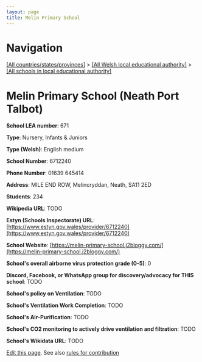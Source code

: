 ```yaml
---
layout: page
title: Melin Primary School
---
```

# Navigation

[[All countries/states/provinces]](../../..) > [[All Welsh local educational authority]](../..) > [[All schools in local educational authority]](..)

# Melin Primary School (Neath Port Talbot)

**School LEA number**: 671

**Type**: Nursery, Infants & Juniors

**Type (Welsh)**: English medium

**School Number**: 6712240

**Phone Number**: 01639 645414

**Address**: MILE END ROW, Melincryddan, Neath, SA11 2ED

**Students**: 234

**Wikipedia URL**: TODO

**Estyn (Schools Inspectorate) URL**: [https://www.estyn.gov.wales/provider/6712240](https://www.estyn.gov.wales/provider/6712240)

**School Website**: [https://melin-primary-school.j2bloggy.com/](https://melin-primary-school.j2bloggy.com/)

**School's overall airborne virus protection grade (0-5)**: 0

**Discord, Facebook, or WhatsApp group for discovery/advocacy for THIS school**: TODO

**School's policy on Ventilation**: TODO

**School's Ventilation Work Completion**: TODO

**School's Air-Purification**: TODO

**School's CO2 monitoring to actively drive ventilation and filtration**: TODO

**School's Wikidata URL**: TODO




[Edit this page](https://github.com/ventilate-schools/Wales/edit/prif/./Neath_Port_Talbot/Melin_Primary_School.md). See also [rules for contribution](../../../contribution-rules/)